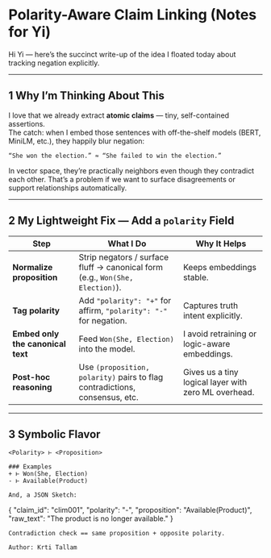 # Polarity-Aware Claim Linking (Notes for Yi)

Hi Yi — here’s the succinct write-up of the idea I floated today about tracking negation explicitly.

---

## 1  Why I’m Thinking About This

I love that we already extract **atomic claims** — tiny, self-contained assertions.  
The catch: when I embed those sentences with off-the-shelf models (BERT, MiniLM, etc.), they happily blur negation:

`“She won the election.” ≈ “She failed to win the election.”`


In vector space, they’re practically neighbors even though they contradict each other. That’s a problem if we want to surface disagreements or support relationships automatically.

---

## 2  My Lightweight Fix — Add a `polarity` Field

| Step | What I Do | Why It Helps |
|------|-----------|--------------|
| **Normalize proposition** | Strip negators / surface fluff → canonical form (e.g., `Won(She, Election)`). | Keeps embeddings stable. |
| **Tag polarity** | Add `"polarity": "+"` for affirm, `"polarity": "-"` for negation. | Captures truth intent explicitly. |
| **Embed only the canonical text** | Feed `Won(She, Election)` into the model. | I avoid retraining or logic-aware embeddings. |
| **Post-hoc reasoning** | Use `(proposition, polarity)` pairs to flag contradictions, consensus, etc. | Gives us a tiny logical layer with zero ML overhead. |

---

## 3  Symbolic Flavor

```text
<Polarity> ⊢ <Proposition>

### Examples
+ ⊢ Won(She, Election)
- ⊢ Available(Product)

And, a JSON Sketch:
```
{
  "claim_id": "clim001",
  "polarity": "-",
  "proposition": "Available(Product)",
  "raw_text": "The product is no longer available."
}
```
Contradiction check == same proposition + opposite polarity.

Author: Krti Tallam
